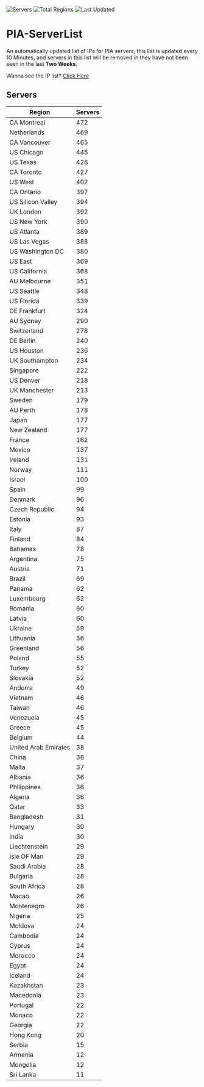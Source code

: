 ![Servers](https://img.shields.io/badge/Servers-13,805-darkgreen)
![Total Regions](https://img.shields.io/badge/Total_Regions-97-darkgreen)
![Last Updated](https://img.shields.io/badge/Last_Updated-April_29_2024_22:10_EDT-darkgreen)

# PIA-ServerList
An automatically updated list of IPs for PIA servers, this list is updated every 10 Minutes, and servers in this list will be removed in they have not been seen in the last **Two Weeks**.

Wanna see the IP list? [Click Here](./servers.json)

## Servers
| Region               | Servers |
|----------------------|---------|
| CA Montreal | 472 |
| Netherlands | 469 |
| CA Vancouver | 465 |
| US Chicago | 445 |
| US Texas | 428 |
| CA Toronto | 427 |
| US West | 402 |
| CA Ontario | 397 |
| US Silicon Valley | 394 |
| UK London | 392 |
| US New York | 390 |
| US Atlanta | 389 |
| US Las Vegas | 388 |
| US Washington DC | 380 |
| US East | 369 |
| US California | 368 |
| AU Melbourne | 351 |
| US Seattle | 348 |
| US Florida | 339 |
| DE Frankfurt | 324 |
| AU Sydney | 290 |
| Switzerland | 278 |
| DE Berlin | 240 |
| US Houston | 236 |
| UK Southampton | 234 |
| Singapore | 222 |
| US Denver | 218 |
| UK Manchester | 213 |
| Sweden | 179 |
| AU Perth | 178 |
| Japan | 177 |
| New Zealand | 177 |
| France | 162 |
| Mexico | 137 |
| Ireland | 131 |
| Norway | 111 |
| Israel | 100 |
| Spain | 99 |
| Denmark | 96 |
| Czech Republic | 94 |
| Estonia | 93 |
| Italy | 87 |
| Finland | 84 |
| Bahamas | 78 |
| Argentina | 75 |
| Austria | 71 |
| Brazil | 69 |
| Panama | 62 |
| Luxembourg | 62 |
| Romania | 60 |
| Latvia | 60 |
| Ukraine | 59 |
| Lithuania | 56 |
| Greenland | 56 |
| Poland | 55 |
| Turkey | 52 |
| Slovakia | 52 |
| Andorra | 49 |
| Vietnam | 46 |
| Taiwan | 46 |
| Venezuela | 45 |
| Greece | 45 |
| Belgium | 44 |
| United Arab Emirates | 38 |
| China | 38 |
| Malta | 37 |
| Albania | 36 |
| Philippines | 36 |
| Algeria | 36 |
| Qatar | 33 |
| Bangladesh | 31 |
| Hungary | 30 |
| India | 30 |
| Liechtenstein | 29 |
| Isle OF Man | 29 |
| Saudi Arabia | 28 |
| Bulgaria | 28 |
| South Africa | 28 |
| Macao | 26 |
| Montenegro | 26 |
| Nigeria | 25 |
| Moldova | 24 |
| Cambodia | 24 |
| Cyprus | 24 |
| Morocco | 24 |
| Egypt | 24 |
| Iceland | 24 |
| Kazakhstan | 23 |
| Macedonia | 23 |
| Portugal | 22 |
| Monaco | 22 |
| Georgia | 22 |
| Hong Kong | 20 |
| Serbia | 15 |
| Armenia | 12 |
| Mongolia | 12 |
| Sri Lanka | 11 |